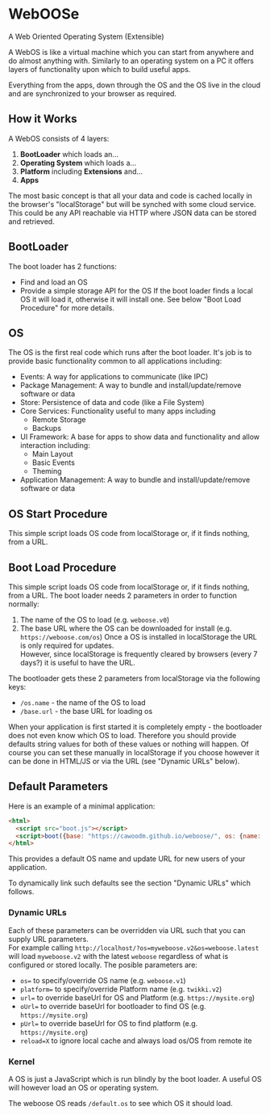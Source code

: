 # WebOOSe
A Web Oriented Operating System (Extensible)

A WebOS is like a virtual machine which you can start from anywhere and do almost anything with. Similarly to an operating system on a PC it offers layers of functionality upon which to build useful apps.

Everything from the apps, down through the OS and the OS live in the cloud and are synchronized to your browser as required.

## How it Works
A WebOS consists of 4 layers:
1. **BootLoader** which loads an...
2. **Operating System** which loads a...
3. **Platform** including **Extensions** and...
4. **Apps**

The most basic concept is that all your data and code is cached locally in the browser's "localStorage" but will be synched with some cloud service. This could be any API reachable via HTTP where JSON data can be stored and retrieved.

## BootLoader
The boot loader has 2 functions:
* Find and load an OS
* Provide a simple storage API for the OS
If the boot loader finds a local OS it will load it, otherwise it will install one. See below "Boot Load Procedure" for more details.

## OS
The OS is the first real code which runs after the boot loader. It's job is to provide basic functionality common to all applications including:
* Events: A way for applications to communicate (like IPC)
* Package Management: A way to bundle and install/update/remove software or data
* Store: Persistence of data and code (like a File System)
* Core Services: Functionality useful to many apps including
  * Remote Storage
  * Backups
* UI Framework: A base for apps to show data and functionality and allow interaction including:
  * Main Layout
  * Basic Events
  * Theming
* Application Management: A way to bundle and install/update/remove software or data

## OS Start Procedure
This simple script loads OS code from localStorage or, if it finds nothing, from a URL.

## Boot Load Procedure
This simple script loads OS code from localStorage or, if it finds nothing, from a URL.
The boot loader needs 2 parameters in order to function normally:
1. The name of the OS to load (e.g. `weboose.v0`)
2. The base URL where the OS can be downloaded for install (e.g. `https://weboose.com/os`)
Once a OS is installed in localStorage the URL is only required for updates.  
However, since localStorage is frequently cleared by browsers (every 7 days?) it is useful to have the URL.

The bootloader gets these 2 parameters from localStorage via the following keys:
* `/os.name` - the name of the OS to load
* `/base.url` - the base URL for loading os

When your application is first started it is completely empty - the bootloader does not even know which OS to load. Therefore you should provide defaults string values for both of these values or nothing will happen. Of course you can set these manually in localStorage if you choose however it can be done in HTML/JS or via the URL (see "Dynamic URLs" below).

## Default Parameters
Here is an example of a minimal application:
```html
<html>
  <script src="boot.js"></script>
  <script>boot({base: "https://cawoodm.github.io/weboose/", os: {name: "weboose.latest"}}); </script>
</html>
```
This provides a default OS name and update URL for new users of your application.

To dynamically link such defaults see the section "Dynamic URLs" which follows.

### Dynamic URLs
Each of these parameters can be overridden via URL such that you can supply URL parameters.  
For example calling `http://localhost/?os=myweboose.v2&os=weboose.latest` will load `myweboose.v2` with the latest `weboose` regardless of what is configured or stored locally.
The posible parameters are:
* `os=` to specify/override OS name (e.g. `weboose.v1`)
* `platform=` to specify/override Platform name (e.g. `twikki.v2`)
* `url=` to override baseUrl for OS and Platform (e.g. `https://mysite.org`)
* `oUrl=` to override baseUrl for bootloader to find OS (e.g. `https://mysite.org`)
* `pUrl=` to override baseUrl for OS to find platform (e.g. `https://mysite.org`)
* `reload=X` to ignore local cache and always load os/OS from remote ite

### Kernel
A OS is just a JavaScript which is run blindly by the boot loader. A useful OS will however load an OS or operating system.

The weboose OS reads `/default.os` to see which OS it should load.
